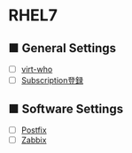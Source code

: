 # RHEL7
## ■ General Settings
- [ ] [virt-who](https://github.com/thetaru/memorandum/tree/master/OS/Linux/RHEL7/virt-who)
- [ ] [Subscription登録](https://github.com/thetaru/memorandum/tree/master/OS/Linux/RHEL7/subscription)
## ■ Software Settings
- [ ] [Postfix](https://github.com/thetaru/memorandum/tree/master/OS/Linux/RHEL7/Postfix)
- [ ] [Zabbix](https://github.com/thetaru/memorandum/tree/master/OS/Linux/RHEL7/Zabbix)
